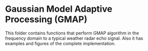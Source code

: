 # Gaussian Model Adaptive Processing (GMAP)

This folder contains functions that perform GMAP algorithm in the frequency domain to a typical weather radar echo signal. Also it has
examples and figures of the complete implementation.
